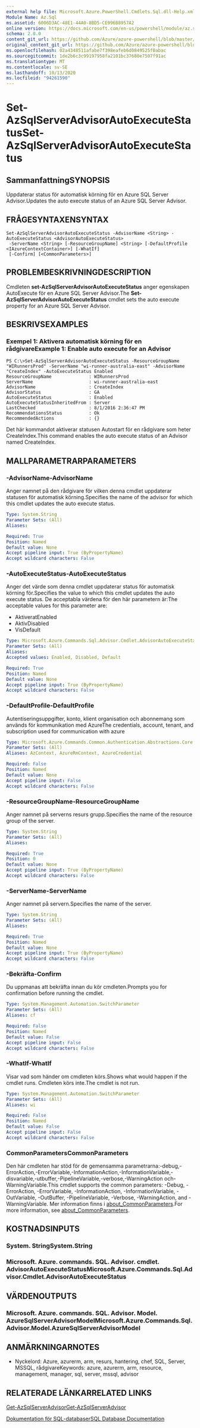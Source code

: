 ```yaml
---
external help file: Microsoft.Azure.PowerShell.Cmdlets.Sql.dll-Help.xml
Module Name: Az.Sql
ms.assetid: 6006D3AC-48E1-44A0-8BD5-CE996B8957A2
online version: https://docs.microsoft.com/en-us/powershell/module/az.sql/set-azsqlserveradvisorautoexecutestatus
schema: 2.0.0
content_git_url: https://github.com/Azure/azure-powershell/blob/master/src/Sql/Sql/help/Set-AzSqlServerAdvisorAutoExecuteStatus.md
original_content_git_url: https://github.com/Azure/azure-powershell/blob/master/src/Sql/Sql/help/Set-AzSqlServerAdvisorAutoExecuteStatus.md
ms.openlocfilehash: 02a4348511afabe7f398eafeb6d0849525f0abac
ms.sourcegitcommit: 1de2b6c3c99197958fa2101bc37680e7507f91ac
ms.translationtype: MT
ms.contentlocale: sv-SE
ms.lasthandoff: 10/13/2020
ms.locfileid: "94261590"
---
```

# <span data-ttu-id="9aa73-101">Set-AzSqlServerAdvisorAutoExecuteStatus</span><span class="sxs-lookup"><span data-stu-id="9aa73-101">Set-AzSqlServerAdvisorAutoExecuteStatus</span></span>

## <span data-ttu-id="9aa73-102">Sammanfattning</span><span class="sxs-lookup"><span data-stu-id="9aa73-102">SYNOPSIS</span></span>
<span data-ttu-id="9aa73-103">Uppdaterar status för automatisk körning för en Azure SQL Server Advisor.</span><span class="sxs-lookup"><span data-stu-id="9aa73-103">Updates the auto execute status of an Azure SQL Server Advisor.</span></span>

## <span data-ttu-id="9aa73-104">FRÅGESYNTAXEN</span><span class="sxs-lookup"><span data-stu-id="9aa73-104">SYNTAX</span></span>

```
Set-AzSqlServerAdvisorAutoExecuteStatus -AdvisorName <String> -AutoExecuteStatus <AdvisorAutoExecuteStatus>
 -ServerName <String> [-ResourceGroupName] <String> [-DefaultProfile <IAzureContextContainer>] [-WhatIf]
 [-Confirm] [<CommonParameters>]
```

## <span data-ttu-id="9aa73-105">PROBLEMBESKRIVNING</span><span class="sxs-lookup"><span data-stu-id="9aa73-105">DESCRIPTION</span></span>
<span data-ttu-id="9aa73-106">Cmdleten **set-AzSqlServerAdvisorAutoExecuteStatus** anger egenskapen AutoExecute för en Azure SQL Server Advisor.</span><span class="sxs-lookup"><span data-stu-id="9aa73-106">The **Set-AzSqlServerAdvisorAutoExecuteStatus** cmdlet sets the auto execute property for an Azure SQL Server Advisor.</span></span>

## <span data-ttu-id="9aa73-107">BESKRIVS</span><span class="sxs-lookup"><span data-stu-id="9aa73-107">EXAMPLES</span></span>

### <span data-ttu-id="9aa73-108">Exempel 1: Aktivera automatisk körning för en rådgivare</span><span class="sxs-lookup"><span data-stu-id="9aa73-108">Example 1: Enable auto execute for an Advisor</span></span>
```
PS C:\>Set-AzSqlServerAdvisorAutoExecuteStatus -ResourceGroupName "WIRunnersProd" -ServerName "wi-runner-australia-east" -AdvisorName "CreateIndex" -AutoExecuteStatus Enabled
ResourceGroupName              : WIRunnersProd
ServerName                     : wi-runner-australia-east
AdvisorName                    : CreateIndex
AdvisorStatus                  : GA
AutoExecuteStatus              : Enabled
AutoExecuteStatusInheritedFrom : Server
LastChecked                    : 8/1/2016 2:36:47 PM
RecommendationsStatus          : Ok
RecommendedActions             : {}
```

<span data-ttu-id="9aa73-109">Det här kommandot aktiverar statusen Autostart för en rådgivare som heter CreateIndex.</span><span class="sxs-lookup"><span data-stu-id="9aa73-109">This command enables the auto execute status of an Advisor named CreateIndex.</span></span>

## <span data-ttu-id="9aa73-110">MALLPARAMETRAR</span><span class="sxs-lookup"><span data-stu-id="9aa73-110">PARAMETERS</span></span>

### <span data-ttu-id="9aa73-111">-AdvisorName</span><span class="sxs-lookup"><span data-stu-id="9aa73-111">-AdvisorName</span></span>
<span data-ttu-id="9aa73-112">Anger namnet på den rådgivare för vilken denna cmdlet uppdaterar statusen för automatisk körning.</span><span class="sxs-lookup"><span data-stu-id="9aa73-112">Specifies the name of the advisor for which this cmdlet updates the auto execute status.</span></span>

```yaml
Type: System.String
Parameter Sets: (All)
Aliases:

Required: True
Position: Named
Default value: None
Accept pipeline input: True (ByPropertyName)
Accept wildcard characters: False
```

### <span data-ttu-id="9aa73-113">-AutoExecuteStatus</span><span class="sxs-lookup"><span data-stu-id="9aa73-113">-AutoExecuteStatus</span></span>
<span data-ttu-id="9aa73-114">Anger det värde som denna cmdlet uppdaterar status för automatisk körning för.</span><span class="sxs-lookup"><span data-stu-id="9aa73-114">Specifies the value to which this cmdlet updates the auto execute status.</span></span>
<span data-ttu-id="9aa73-115">De acceptabla värdena för den här parametern är:</span><span class="sxs-lookup"><span data-stu-id="9aa73-115">The acceptable values for this parameter are:</span></span>
- <span data-ttu-id="9aa73-116">Aktiverat</span><span class="sxs-lookup"><span data-stu-id="9aa73-116">Enabled</span></span>
- <span data-ttu-id="9aa73-117">Aktiv</span><span class="sxs-lookup"><span data-stu-id="9aa73-117">Disabled</span></span>
- <span data-ttu-id="9aa73-118">Vis</span><span class="sxs-lookup"><span data-stu-id="9aa73-118">Default</span></span>

```yaml
Type: Microsoft.Azure.Commands.Sql.Advisor.Cmdlet.AdvisorAutoExecuteStatus
Parameter Sets: (All)
Aliases:
Accepted values: Enabled, Disabled, Default

Required: True
Position: Named
Default value: None
Accept pipeline input: True (ByPropertyName)
Accept wildcard characters: False
```

### <span data-ttu-id="9aa73-119">-DefaultProfile</span><span class="sxs-lookup"><span data-stu-id="9aa73-119">-DefaultProfile</span></span>
<span data-ttu-id="9aa73-120">Autentiseringsuppgifter, konto, klient organisation och abonnemang som används för kommunikation med Azure</span><span class="sxs-lookup"><span data-stu-id="9aa73-120">The credentials, account, tenant, and subscription used for communication with azure</span></span>

```yaml
Type: Microsoft.Azure.Commands.Common.Authentication.Abstractions.Core.IAzureContextContainer
Parameter Sets: (All)
Aliases: AzContext, AzureRmContext, AzureCredential

Required: False
Position: Named
Default value: None
Accept pipeline input: False
Accept wildcard characters: False
```

### <span data-ttu-id="9aa73-121">-ResourceGroupName</span><span class="sxs-lookup"><span data-stu-id="9aa73-121">-ResourceGroupName</span></span>
<span data-ttu-id="9aa73-122">Anger namnet på serverns resurs grupp.</span><span class="sxs-lookup"><span data-stu-id="9aa73-122">Specifies the name of the resource group of the server.</span></span>

```yaml
Type: System.String
Parameter Sets: (All)
Aliases:

Required: True
Position: 0
Default value: None
Accept pipeline input: True (ByPropertyName)
Accept wildcard characters: False
```

### <span data-ttu-id="9aa73-123">-ServerName</span><span class="sxs-lookup"><span data-stu-id="9aa73-123">-ServerName</span></span>
<span data-ttu-id="9aa73-124">Anger namnet på servern.</span><span class="sxs-lookup"><span data-stu-id="9aa73-124">Specifies the name of the server.</span></span>

```yaml
Type: System.String
Parameter Sets: (All)
Aliases:

Required: True
Position: Named
Default value: None
Accept pipeline input: True (ByPropertyName)
Accept wildcard characters: False
```

### <span data-ttu-id="9aa73-125">-Bekräfta</span><span class="sxs-lookup"><span data-stu-id="9aa73-125">-Confirm</span></span>
<span data-ttu-id="9aa73-126">Du uppmanas att bekräfta innan du kör cmdleten.</span><span class="sxs-lookup"><span data-stu-id="9aa73-126">Prompts you for confirmation before running the cmdlet.</span></span>

```yaml
Type: System.Management.Automation.SwitchParameter
Parameter Sets: (All)
Aliases: cf

Required: False
Position: Named
Default value: False
Accept pipeline input: False
Accept wildcard characters: False
```

### <span data-ttu-id="9aa73-127">-WhatIf</span><span class="sxs-lookup"><span data-stu-id="9aa73-127">-WhatIf</span></span>
<span data-ttu-id="9aa73-128">Visar vad som händer om cmdleten körs.</span><span class="sxs-lookup"><span data-stu-id="9aa73-128">Shows what would happen if the cmdlet runs.</span></span>
<span data-ttu-id="9aa73-129">Cmdleten körs inte.</span><span class="sxs-lookup"><span data-stu-id="9aa73-129">The cmdlet is not run.</span></span>

```yaml
Type: System.Management.Automation.SwitchParameter
Parameter Sets: (All)
Aliases: wi

Required: False
Position: Named
Default value: False
Accept pipeline input: False
Accept wildcard characters: False
```

### <span data-ttu-id="9aa73-130">CommonParameters</span><span class="sxs-lookup"><span data-stu-id="9aa73-130">CommonParameters</span></span>
<span data-ttu-id="9aa73-131">Den här cmdleten har stöd för de gemensamma parametrarna:-debug,-ErrorAction,-ErrorVariable,-InformationAction,-InformationVariable,-disvariable,-utbuffer,-PipelineVariable,-verbose,-WarningAction och-WarningVariable.</span><span class="sxs-lookup"><span data-stu-id="9aa73-131">This cmdlet supports the common parameters: -Debug, -ErrorAction, -ErrorVariable, -InformationAction, -InformationVariable, -OutVariable, -OutBuffer, -PipelineVariable, -Verbose, -WarningAction, and -WarningVariable.</span></span> <span data-ttu-id="9aa73-132">Mer information finns i [about_CommonParameters](http://go.microsoft.com/fwlink/?LinkID=113216).</span><span class="sxs-lookup"><span data-stu-id="9aa73-132">For more information, see [about_CommonParameters](http://go.microsoft.com/fwlink/?LinkID=113216).</span></span>

## <span data-ttu-id="9aa73-133">KOSTNADS</span><span class="sxs-lookup"><span data-stu-id="9aa73-133">INPUTS</span></span>

### <span data-ttu-id="9aa73-134">System. String</span><span class="sxs-lookup"><span data-stu-id="9aa73-134">System.String</span></span>

### <span data-ttu-id="9aa73-135">Microsoft. Azure. commands. SQL. Advisor. cmdlet. AdvisorAutoExecuteStatus</span><span class="sxs-lookup"><span data-stu-id="9aa73-135">Microsoft.Azure.Commands.Sql.Advisor.Cmdlet.AdvisorAutoExecuteStatus</span></span>

## <span data-ttu-id="9aa73-136">VÄRDEN</span><span class="sxs-lookup"><span data-stu-id="9aa73-136">OUTPUTS</span></span>

### <span data-ttu-id="9aa73-137">Microsoft. Azure. commands. SQL. Advisor. Model. AzureSqlServerAdvisorModel</span><span class="sxs-lookup"><span data-stu-id="9aa73-137">Microsoft.Azure.Commands.Sql.Advisor.Model.AzureSqlServerAdvisorModel</span></span>

## <span data-ttu-id="9aa73-138">ANMÄRKNINGAR</span><span class="sxs-lookup"><span data-stu-id="9aa73-138">NOTES</span></span>
* <span data-ttu-id="9aa73-139">Nyckelord: Azure, azurerm, arm, resurs, hantering, chef, SQL, Server, MSSQL, rådgivare</span><span class="sxs-lookup"><span data-stu-id="9aa73-139">Keywords: azure, azurerm, arm, resource, management, manager, sql, server, mssql, advisor</span></span>

## <span data-ttu-id="9aa73-140">RELATERADE LÄNKAR</span><span class="sxs-lookup"><span data-stu-id="9aa73-140">RELATED LINKS</span></span>

[<span data-ttu-id="9aa73-141">Get-AzSqlServerAdvisor</span><span class="sxs-lookup"><span data-stu-id="9aa73-141">Get-AzSqlServerAdvisor</span></span>](./Get-AzSqlServerAdvisor.md)

[<span data-ttu-id="9aa73-142">Dokumentation för SQL-databaser</span><span class="sxs-lookup"><span data-stu-id="9aa73-142">SQL Database Documentation</span></span>](https://docs.microsoft.com/azure/sql-database/)
